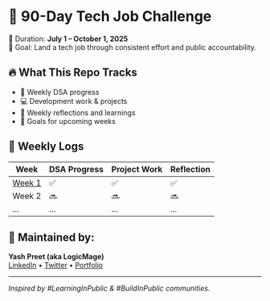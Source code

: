 # 🚀 90-Day Tech Job Challenge

📅 Duration: **July 1 – October 1, 2025**  
🎯 Goal: Land a tech job through consistent effort and public accountability.

## 🔥 What This Repo Tracks

- 📌 Weekly DSA progress
- 💻 Development work & projects
- 🧠 Weekly reflections and learnings
- 🎯 Goals for upcoming weeks

## 📁 Weekly Logs

| Week | DSA Progress | Project Work | Reflection |
|------|--------------|--------------|------------|
| [Week 1](./week-01) | ✅ | ✅ | ✅ |
| Week 2 | 🔜 | 🔜 | 🔜 |
| ... | ... | ... | ... |

## 👤 Maintained by:
**Yash Preet (aka LogicMage)**  
[LinkedIn](https://www.linkedin.com/in/yash-preet-tech/) • [Twitter](https://x.com/YashPreet754) • [Portfolio](https://your-portfolio.com)

---

*Inspired by #LearningInPublic & #BuildInPublic communities.*

